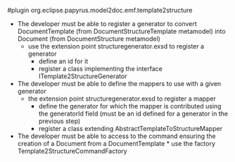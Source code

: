 #plugin org.eclipse.papyrus.model2doc.emf.template2structure

* The developer must be able to register a generator to convert DocumentTemplate (from DocumentStructureTemplate metamodel) into Document (from DocumentStructure metamodel)
    * use the extension point structuregenerator.exsd to register a generator
        * define an id for it
        * register a class implementing the interface ITemplate2StructureGenerator 
* The developer must be able to define the mappers to use with a given generator
     * the extension point structuregenerator.exsd to register a mapper
        * define the generator for which the mapper is contributed using the generatorId field (must be an id defined for a generator in the previous step)
        * register a class extending AbstractTemplateToStructureMapper
* The developer must be able to access to the command ensuring the creation of a Document from a DocumentTemplate
      * use the factory Template2StructureCommandFactory